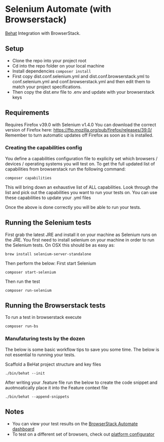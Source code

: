 # Selenium Automate (with Browserstack)
[Behat](https://github.com/Behat/Behat) Integration with BrowserStack.

## Setup
* Clone the repo into your project root
* Cd into the repo folder on your local machine
* Install dependencies `composer install`
* First copy dist.conf.selenium.yml and dist.conf.browserstack.yml to conf.selenium.yml and conf.browserstack.yml and then edit them to match your project specifications.
* Then copy the dist.env file to .env and update with your browserstack keys

## Requirements
Requires Firefox v39.0 with Selenium v1.4.0
You can download the correct version of Firefox here: https://ftp.mozilla.org/pub/firefox/releases/39.0/
Remember to turn automatic updates off Firefox as soon as it is installed.

### Creating the capabilities config
You define a capabilities configuration file to explicity set which browsers / devices / operating systems you will test on. To get the full updated list of capabilities from browserstack run the following command:
```
composer capabilities
```

This will bring down an exhaustive list of ALL capabilities. Look through the list and pick out the capabilities you want to run your tests on. You can use these capabilities to update your .yml files

Once the above is done correctly you will be able to run your tests.

## Running the Selenium tests 
First grab the latest JRE and install it on your machine as Selenium runs on the JRE. You first need to install selenium on your machine in order to run the Selenium tests. On OSX this should be as easy as: 
```
brew install selenium-server-standalone
```


Then perform the below:
First start Selenium 
```
composer start-selenium
```

Then run the test 
```
composer run-selenium
```

## Running the Browserstack tests 
To run a test in browserstack execute 
```
composer run-bs
```


### Manufaturing tests by the dozen
The below is some basic workflow tips to save you some time. The below is not essential to running your tests.

Scaffold a BeHat project structure and key files
```
./bin/behat --init
```

After writing your .feature file run the below to create the code snippet and auotmoatically place it into the 
Feature context file
```
./bin/behat --append-snippets
```

## Notes
* You can view your test results on the [BrowserStack Automate dashboard](https://www.browserstack.com/automate)
* To test on a different set of browsers, check out  [platform configurator](https://www.browserstack.com/automate/php#setting-os-and-browser)
  